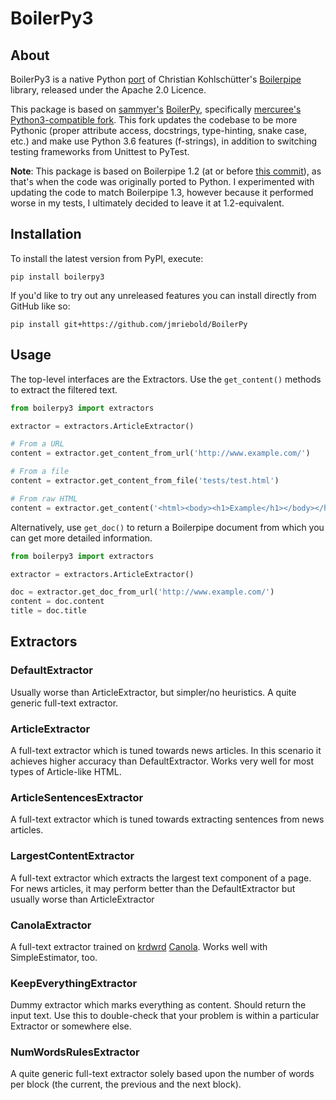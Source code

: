 # BoilerPy3


## About

BoilerPy3 is a native Python [port](https://github.com/natural/java2python) of Christian Kohlschütter's [Boilerpipe](https://github.com/kohlschutter/boilerpipe) library, released under the Apache 2.0 Licence.

This package is based on [sammyer's](https://github.com/sammyer) [BoilerPy](https://github.com/sammyer/BoilerPy), specifically [mercuree's](https://github.com/mercuree) [Python3-compatible fork](https://github.com/mercuree/BoilerPy). This fork updates the codebase to be more Pythonic (proper attribute access, docstrings, type-hinting, snake case, etc.) and make use Python 3.6 features (f-strings), in addition to switching testing frameworks from Unittest to PyTest.

**Note**: This package is based on Boilerpipe 1.2 (at or before [this commit](https://github.com/kohlschutter/boilerpipe/tree/b0816590340f4317f500c64565b23beb4fb9a827)), as that's when the code was originally ported to Python. I experimented with updating the code to match Boilerpipe 1.3, however because it performed worse in my tests, I ultimately decided to leave it at 1.2-equivalent.


## Installation

To install the latest version from PyPI, execute:

```shell
pip install boilerpy3
```

If you'd like to try out any unreleased features you can install directly from GitHub like so:

```shell
pip install git+https://github.com/jmriebold/BoilerPy
```


## Usage

The top-level interfaces are the Extractors. Use the `get_content()` methods to extract the filtered text.

```python
from boilerpy3 import extractors

extractor = extractors.ArticleExtractor()

# From a URL
content = extractor.get_content_from_url('http://www.example.com/')

# From a file
content = extractor.get_content_from_file('tests/test.html')

# From raw HTML
content = extractor.get_content('<html><body><h1>Example</h1></body></html>')
```

Alternatively, use `get_doc()` to return a Boilerpipe document from which you can get more detailed information.

```python
from boilerpy3 import extractors

extractor = extractors.ArticleExtractor()

doc = extractor.get_doc_from_url('http://www.example.com/')
content = doc.content
title = doc.title
```


## Extractors


### DefaultExtractor

Usually worse than ArticleExtractor, but simpler/no heuristics. A quite generic full-text extractor. 


### ArticleExtractor

A full-text extractor which is tuned towards news articles. In this scenario it achieves higher accuracy than DefaultExtractor. Works very well for most types of Article-like HTML.

### ArticleSentencesExtractor

A full-text extractor which is tuned towards extracting sentences from news articles.


### LargestContentExtractor

A full-text extractor which extracts the largest text component of a page. For news articles, it may perform better than the DefaultExtractor but usually worse than ArticleExtractor


### CanolaExtractor

A full-text extractor trained on [krdwrd](http://krdwrd.org) [Canola](https://krdwrd.org/trac/attachment/wiki/Corpora/Canola/CANOLA.pdf). Works well with SimpleEstimator, too.


### KeepEverythingExtractor

Dummy extractor which marks everything as content. Should return the input text. Use this to double-check that your problem is within a particular Extractor or somewhere else.


### NumWordsRulesExtractor

A quite generic full-text extractor solely based upon the number of words per block (the current, the previous and the next block).
